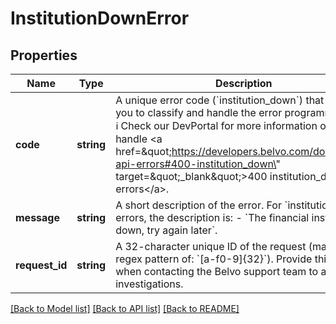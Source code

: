 # InstitutionDownError

## Properties
Name | Type | Description | Notes
------------ | ------------- | ------------- | -------------
**code** | **string** | A unique error code (&#x60;institution_down&#x60;) that allows you to classify and handle the error programmatically.   ℹ️ Check our DevPortal for more information on how to handle &lt;a href&#x3D;\&quot;https://developers.belvo.com/docs/belvo-api-errors#400-institution_down\&quot; target&#x3D;\&quot;_blank\&quot;&gt;400 institution_down errors&lt;/a&gt;. | [optional] 
**message** | **string** | A short description of the error.    For &#x60;institution_down&#x60; errors, the description is:      - &#x60;The financial institution is down, try again later&#x60;. | [optional] 
**request_id** | **string** | A 32-character unique ID of the request (matching a regex pattern of: &#x60;[a-f0-9]{32}&#x60;). Provide this ID when contacting the Belvo support team to accelerate investigations. | [optional] 

[[Back to Model list]](../../README.md#documentation-for-models) [[Back to API list]](../../README.md#documentation-for-api-endpoints) [[Back to README]](../../README.md)

